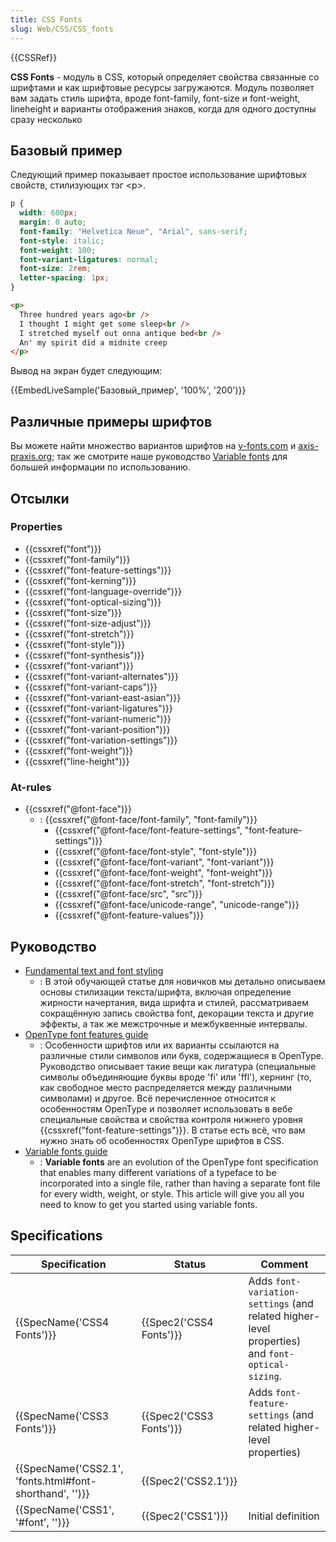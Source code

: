 ```yaml
---
title: CSS Fonts
slug: Web/CSS/CSS_fonts
---
```


{{CSSRef}}

**CSS Fonts** - модуль в CSS, который определяет свойства связанные со шрифтами и как шрифтовые ресурсы загружаются. Модуль позволяет вам задать стиль шрифта, вроде font-family, font-size и font-weight, lineheight и варианты отображения знаков, когда для одного доступны сразу несколько

## Базовый пример

Следующий пример показывает простое использование шрифтовых свойств, стилизующих тэг \<p>.

```css
p {
  width: 600px;
  margin: 0 auto;
  font-family: "Helvetica Neue", "Arial", sans-serif;
  font-style: italic;
  font-weight: 100;
  font-variant-ligatures: normal;
  font-size: 2rem;
  letter-spacing: 1px;
}
```

```html
<p>
  Three hundred years ago<br />
  I thought I might get some sleep<br />
  I stretched myself out onna antique bed<br />
  An' my spirit did a midnite creep
</p>
```

Вывод на экран будет следующим:

{{EmbedLiveSample('Базовый_пример', '100%', '200')}}

## Различные примеры шрифтов

Вы можете найти множество вариантов шрифтов на [v-fonts.com](https://v-fonts.com/) и [axis-praxis.org](https://www.axis-praxis.org/); так же смотрите наше руководство [Variable fonts](/ru/docs/Web/CSS/CSS_Fonts/Variable_Fonts_Guide) для большей информации по использованию.

## Отсылки

### Properties

- {{cssxref("font")}}
- {{cssxref("font-family")}}
- {{cssxref("font-feature-settings")}}
- {{cssxref("font-kerning")}}
- {{cssxref("font-language-override")}}
- {{cssxref("font-optical-sizing")}}
- {{cssxref("font-size")}}
- {{cssxref("font-size-adjust")}}
- {{cssxref("font-stretch")}}
- {{cssxref("font-style")}}
- {{cssxref("font-synthesis")}}
- {{cssxref("font-variant")}}
- {{cssxref("font-variant-alternates")}}
- {{cssxref("font-variant-caps")}}
- {{cssxref("font-variant-east-asian")}}
- {{cssxref("font-variant-ligatures")}}
- {{cssxref("font-variant-numeric")}}
- {{cssxref("font-variant-position")}}
- {{cssxref("font-variation-settings")}}
- {{cssxref("font-weight")}}
- {{cssxref("line-height")}}

### At-rules

- {{cssxref("@font-face")}}
  - : {{cssxref("@font-face/font-family", "font-family")}}
    - {{cssxref("@font-face/font-feature-settings", "font-feature-settings")}}
    - {{cssxref("@font-face/font-style", "font-style")}}
    - {{cssxref("@font-face/font-variant", "font-variant")}}
    - {{cssxref("@font-face/font-weight", "font-weight")}}
    - {{cssxref("@font-face/font-stretch", "font-stretch")}}
    - {{cssxref("@font-face/src", "src")}}
    - {{cssxref("@font-face/unicode-range", "unicode-range")}}
    - {{cssxref("@font-feature-values")}}

## Руководство

- [Fundamental text and font styling](/ru/docs/Learn/CSS/Styling_text/Fundamentals)
  - : В этой обучающей статье для новичков мы детально описываем основы стилизации текста/шрифта, включая определение жирности начертания, вида шрифта и стилей, рассматриваем сокращённую запись свойства font, декорации текста и другие эффекты, а так же межстрочные и межбуквенные интервалы.
- [OpenType font features guide](/ru/docs/Web/CSS/CSS_Fonts/OpenType_fonts_guide)
  - : Особенности шрифтов или их варианты ссылаются на различные стили символов или букв, содержащиеся в OpenType. Руководство описывает такие вещи как лигатура (специальные символы объединяющие буквы вроде 'fi' или 'ffl'), кернинг (то, как свободное место распределяется между различными символами) и другое. Всё перечисленное относится к особенностям OpenType и позволяет использовать в вебе специальные свойства и свойства контроля нижнего уровня {{cssxref("font-feature-settings")}}. В статье есть всё, что вам нужно знать об особенностях OpenType шрифтов в CSS.
- [Variable fonts guide](/ru/docs/Web/CSS/CSS_Fonts/Variable_Fonts_Guide)
  - : **Variable fonts** are an evolution of the OpenType font specification that enables many different variations of a typeface to be incorporated into a single file, rather than having a separate font file for every width, weight, or style. This article will give you all you need to know to get you started using variable fonts.

## Specifications

| Specification                                           | Status                  | Comment                                                                                         |
| ------------------------------------------------------- | ----------------------- | ----------------------------------------------------------------------------------------------- |
| {{SpecName('CSS4 Fonts')}}                              | {{Spec2('CSS4 Fonts')}} | Adds `font-variation-settings` (and related higher-level properties) and `font-optical-sizing`. |
| {{SpecName('CSS3 Fonts')}}                              | {{Spec2('CSS3 Fonts')}} | Adds `font-feature-settings` (and related higher-level properties)                              |
| {{SpecName('CSS2.1', 'fonts.html#font-shorthand', '')}} | {{Spec2('CSS2.1')}}     |                                                                                                 |
| {{SpecName('CSS1', '#font', '')}}                       | {{Spec2('CSS1')}}       | Initial definition                                                                              |
